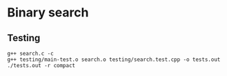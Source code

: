 # Binary search # 

## Testing

    g++ search.c -c
    g++ testing/main-test.o search.o testing/search.test.cpp -o tests.out
    ./tests.out -r compact